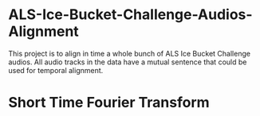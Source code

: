 ALS-Ice-Bucket-Challenge-Audios-Alignment
=========================================

This project is to align in time a whole bunch of ALS Ice Bucket Challenge audios. All audio tracks in the data have a mutual sentence that could be used for temporal alignment.

Short Time Fourier Transform
============================

